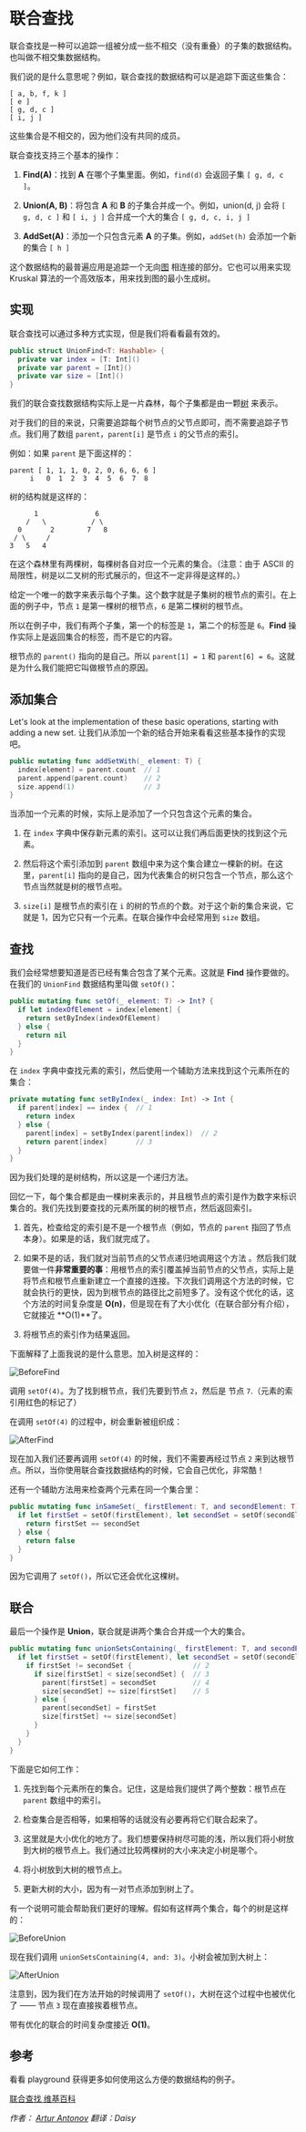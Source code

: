 # 联合查找

联合查找是一种可以追踪一组被分成一些不相交（没有重叠）的子集的数据结构。也叫做不相交集数据结构。

我们说的是什么意思呢？例如，联合查找的数据结构可以是追踪下面这些集合：

	[ a, b, f, k ]
	[ e ]
	[ g, d, c ]
	[ i, j ]

这些集合是不相交的，因为他们没有共同的成员。

联合查找支持三个基本的操作：

1. **Find(A)**：找到 **A** 在哪个子集里面。例如，`find(d)` 会返回子集 `[ g, d, c ]`。

2. **Union(A, B)**：将包含 **A** 和 **B** 的子集合并成一个。例如，union(d, j) 会将 `[ g, d, c ]` 和 `[ i, j ]` 合并成一个大的集合 `[ g, d, c, i, j ]`

3. **AddSet(A)**：添加一个只包含元素 **A** 的子集。例如，`addSet(h)` 会添加一个新的集合 `[ h ]`

这个数据结构的最普遍应用是追踪一个无向[图](../Graph/README-CN.markdown) 相连接的部分。它也可以用来实现 Kruskal 算法的一个高效版本，用来找到图的最小生成树。

## 实现

联合查找可以通过多种方式实现，但是我们将看看最有效的。

```swift
public struct UnionFind<T: Hashable> {
  private var index = [T: Int]()
  private var parent = [Int]()
  private var size = [Int]()
}
```

我们的联合查找数据结构实际上是一片森林，每个子集都是由一颗[树](../Tree/README-CN.markdown) 来表示。

对于我们的目的来说，只需要追踪每个树节点的父节点即可，而不需要追踪子节点。我们用了数组 `parent`，`parent[i]` 是节点 `i` 的父节点的索引。

例如：如果 `parent` 是下面这样的：

	parent [ 1, 1, 1, 0, 2, 0, 6, 6, 6 ]
	     i   0  1  2  3  4  5  6  7  8

树的结构就是这样的：

	      1              6
	    /   \           / \
	  0       2        7   8
	 / \     /
	3   5   4

在这个森林里有两棵树，每棵树各自对应一个元素的集合。（注意：由于 ASCII 的局限性，树是以二叉树的形式展示的，但这不一定非得是这样的。）

给定一个唯一的数字来表示每个子集。这个数字就是子集树的根节点的索引。在上面的例子中，节点 `1` 是第一棵树的根节点，`6` 是第二棵树的根节点。

所以在例子中，我们有两个子集，第一个的标签是 `1`，第二个的标签是 `6`。**Find** 操作实际上是返回集合的标签，而不是它的内容。

根节点的 `parent()` 指向的是自己。所以 `parent[1] = 1` 和 `parent[6] = 6`。这就是为什么我们能把它叫做根节点的原因。

## 添加集合

Let's look at the implementation of these basic operations, starting with adding a new set.
让我们从添加一个新的结合开始来看看这些基本操作的实现吧。

```swift
public mutating func addSetWith(_ element: T) {
  index[element] = parent.count  // 1
  parent.append(parent.count)    // 2
  size.append(1)                 // 3
}
```

当添加一个元素的时候，实际上是添加了一个只包含这个元素的集合。

1. 在 `index` 字典中保存新元素的索引。这可以让我们再后面更快的找到这个元素。

2. 然后将这个索引添加到 `parent` 数组中来为这个集合建立一棵新的树。在这里，`parent[i]` 指向的是自己，因为代表集合的树只包含一个节点，那么这个节点当然就是树的根节点啦。

3. `size[i]` 是根节点的索引在 `i` 的树的节点的个数。对于这个新的集合来说，它就是 1，因为它只有一个元素。在联合操作中会经常用到 `size` 数组。

## 查找

我们会经常想要知道是否已经有集合包含了某个元素。这就是 **Find** 操作要做的。在我们的 `UnionFind` 数据结构里叫做 `setOf()`：

```swift
public mutating func setOf(_ element: T) -> Int? {
  if let indexOfElement = index[element] {
    return setByIndex(indexOfElement)
  } else {
    return nil
  }
}
```
在 `index` 字典中查找元素的索引，然后使用一个辅助方法来找到这个元素所在的集合：

```swift
private mutating func setByIndex(_ index: Int) -> Int {
  if parent[index] == index {  // 1
    return index
  } else {
    parent[index] = setByIndex(parent[index])  // 2
    return parent[index]       // 3
  }
}
```

因为我们处理的是树结构，所以这是一个递归方法。

回忆一下，每个集合都是由一棵树来表示的，并且根节点的索引是作为数字来标识集合的。我们先找到要查找的元素所属的树的根节点，然后返回索引。

1. 首先，检查给定的索引是不是一个根节点（例如，节点的 `parent` 指回了节点本身）。如果是的话，我们就完成了。

2. 如果不是的话，我们就对当前节点的父节点递归地调用这个方法 。然后我们就要做一件**非常重要的事**：用根节点的索引覆盖掉当前节点的父节点，实际上是将节点和根节点重新建立一个直接的连接。下次我们调用这个方法的时候，它就会执行的更快，因为到根节点的路径比之前短多了。没有这个优化的话，这个方法的时间复杂度是 **O(n)**，但是现在有了大小优化（在联合部分有介绍），它就接近 **O(1)**了。

3. 将根节点的索引作为结果返回。

下面解释了上面我说的是什么意思。加入树是这样的：

![BeforeFind](Images/BeforeFind.png)

调用 `setOf(4)`。为了找到根节点，我们先要到节点 `2`，然后是 节点 `7`.（元素的索引用红色的标记了）

在调用 `setOf(4)` 的过程中，树会重新被组织成：

![AfterFind](Images/AfterFind.png)

现在加入我们还要再调用 `setOf(4)` 的时候，我们不需要再经过节点 `2` 来到达根节点。所以，当你使用联合查找数据结构的时候，它会自己优化，非常酷！

还有一个辅助方法用来检查两个元素在同一个集合里：

```swift
public mutating func inSameSet(_ firstElement: T, and secondElement: T) -> Bool {
  if let firstSet = setOf(firstElement), let secondSet = setOf(secondElement) {
    return firstSet == secondSet
  } else {
    return false
  }
}
```

因为它调用了 `setOf()`，所以它还会优化这棵树。

## 联合

最后一个操作是 **Union**，联合就是讲两个集合合并成一个大的集合。

```swift
public mutating func unionSetsContaining(_ firstElement: T, and secondElement: T) {
  if let firstSet = setOf(firstElement), let secondSet = setOf(secondElement) {  // 1
    if firstSet != secondSet {               // 2
      if size[firstSet] < size[secondSet] {  // 3
        parent[firstSet] = secondSet         // 4
        size[secondSet] += size[firstSet]    // 5
      } else {
        parent[secondSet] = firstSet
        size[firstSet] += size[secondSet]
      }
    }
  }
}
```

下面是它如何工作：

1. 先找到每个元素所在的集合。记住，这是给我们提供了两个整数：根节点在 `parent` 数组中的索引。

2. 检查集合是否相等，如果相等的话就没有必要再将它们联合起来了。

3. 这里就是大小优化的地方了。我们想要保持树尽可能的浅，所以我们将小树放到大树的根节点上。我们通过比较两棵树的大小来决定小树是哪个。

4. 将小树放到大树的根节点上。

5. 更新大树的大小，因为有一对节点添加到树上了。

有一个说明可能会帮助我们更好的理解。假如有这样两个集合，每个的树是这样的：

![BeforeUnion](Images/BeforeUnion.png)

现在我们调用 `unionSetsContaining(4, and: 3)`。小树会被加到大树上：

![AfterUnion](Images/AfterUnion.png)

注意到，因为我们在方法开始的时候调用了 `setOf()`，大树在这个过程中也被优化了 —— 节点 `3` 现在直接挨着根节点。

带有优化的联合的时间复杂度接近 **O(1)**。

## 参考

看看 playground 获得更多如何使用这么方便的数据结构的例子。

[联合查找 维基百科](https://en.wikipedia.org/wiki/Disjoint-set_data_structure)

*作者： [Artur Antonov](https://github.com/goingreen) 翻译：Daisy*


